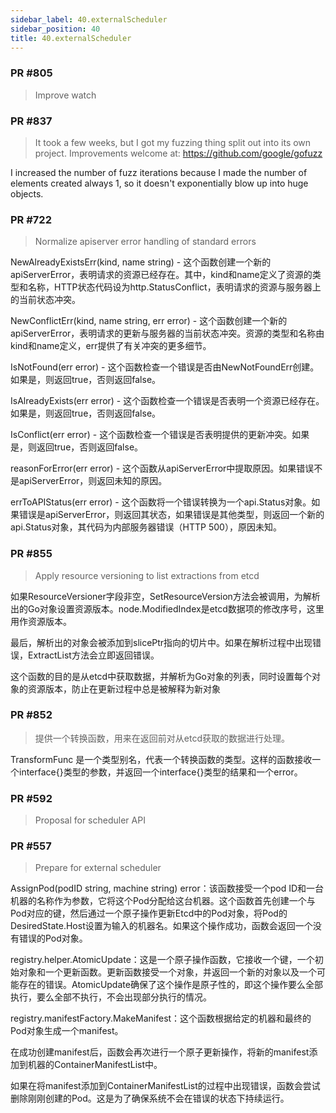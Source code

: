 ```yaml
---
sidebar_label: 40.externalScheduler
sidebar_position: 40
title: 40.externalScheduler
---
```



### PR #805 
> Improve watch

### PR #837
> It took a few weeks, but I got my fuzzing thing split out into its own project. Improvements welcome at: https://github.com/google/gofuzz

I increased the number of fuzz iterations because I made the number of elements created always 1, so it doesn't exponentially blow up into huge objects.

### PR #722
> Normalize apiserver error handling of standard errors

NewAlreadyExistsErr(kind, name string) - 这个函数创建一个新的apiServerError，表明请求的资源已经存在。其中，kind和name定义了资源的类型和名称，HTTP状态代码设为http.StatusConflict，表明请求的资源与服务器上的当前状态冲突。

NewConflictErr(kind, name string, err error) - 这个函数创建一个新的apiServerError，表明请求的更新与服务器的当前状态冲突。资源的类型和名称由kind和name定义，err提供了有关冲突的更多细节。

IsNotFound(err error) - 这个函数检查一个错误是否由NewNotFoundErr创建。如果是，则返回true，否则返回false。

IsAlreadyExists(err error) - 这个函数检查一个错误是否表明一个资源已经存在。如果是，则返回true，否则返回false。

IsConflict(err error) - 这个函数检查一个错误是否表明提供的更新冲突。如果是，则返回true，否则返回false。

reasonForError(err error) - 这个函数从apiServerError中提取原因。如果错误不是apiServerError，则返回未知的原因。

errToAPIStatus(err error) - 这个函数将一个错误转换为一个api.Status对象。如果错误是apiServerError，则返回其状态，如果错误是其他类型，则返回一个新的api.Status对象，其代码为内部服务器错误（HTTP 500），原因未知。

### PR #855
> Apply resource versioning to list extractions from etcd


如果ResourceVersioner字段非空，SetResourceVersion方法会被调用，为解析出的Go对象设置资源版本。node.ModifiedIndex是etcd数据项的修改序号，这里用作资源版本。

最后，解析出的对象会被添加到slicePtr指向的切片中。如果在解析过程中出现错误，ExtractList方法会立即返回错误。

这个函数的目的是从etcd中获取数据，并解析为Go对象的列表，同时设置每个对象的资源版本，防止在更新过程中总是被解释为新对象

### PR #852
> 提供一个转换函数，用来在返回前对从etcd获取的数据进行处理。


TransformFunc 是一个类型别名，代表一个转换函数的类型。这样的函数接收一个interface{}类型的参数，并返回一个interface{}类型的结果和一个error。


### PR #592
> Proposal for scheduler API



### PR #557
> Prepare for external scheduler

AssignPod(podID string, machine string) error：该函数接受一个pod ID和一台机器的名称作为参数，它将这个Pod分配给这台机器。这个函数首先创建一个与Pod对应的键，然后通过一个原子操作更新Etcd中的Pod对象，将Pod的DesiredState.Host设置为输入的机器名。如果这个操作成功，函数会返回一个没有错误的Pod对象。

registry.helper.AtomicUpdate：这是一个原子操作函数，它接收一个键，一个初始对象和一个更新函数。更新函数接受一个对象，并返回一个新的对象以及一个可能存在的错误。AtomicUpdate确保了这个操作是原子性的，即这个操作要么全部执行，要么全部不执行，不会出现部分执行的情况。

registry.manifestFactory.MakeManifest：这个函数根据给定的机器和最终的Pod对象生成一个manifest。

在成功创建manifest后，函数会再次进行一个原子更新操作，将新的manifest添加到机器的ContainerManifestList中。

如果在将manifest添加到ContainerManifestList的过程中出现错误，函数会尝试删除刚刚创建的Pod。这是为了确保系统不会在错误的状态下持续运行。
